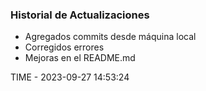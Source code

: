 ### Historial de Actualizaciones

- Agregados commits desde máquina local
- Corregidos errores
- Mejoras en el README.md

TIME - 2023-09-27 14:53:24